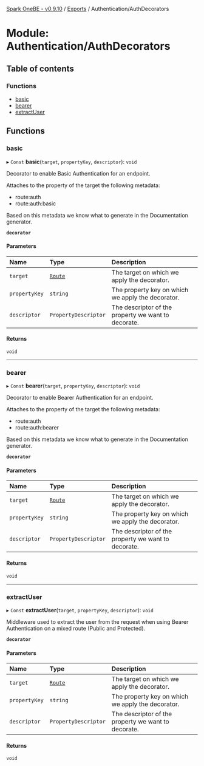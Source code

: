 [Spark OneBE - v0.9.10](../README.md) / [Exports](../modules.md) / Authentication/AuthDecorators

# Module: Authentication/AuthDecorators

## Table of contents

### Functions

- [basic](Authentication_AuthDecorators.md#basic)
- [bearer](Authentication_AuthDecorators.md#bearer)
- [extractUser](Authentication_AuthDecorators.md#extractuser)

## Functions

### basic

▸ `Const` **basic**(`target`, `propertyKey`, `descriptor`): `void`

Decorator to enable Basic Authentication for an endpoint.

Attaches to the property of the target the following metadata:
- route:auth
- route:auth:basic

Based on this metadata we know what to generate in the Documentation generator.

**`decorator`**

#### Parameters

| Name | Type | Description |
| :------ | :------ | :------ |
| `target` | [`Route`](../classes/Router_Route.Route.md) | The target on which we apply the decorator. |
| `propertyKey` | `string` | The property key on which we apply the decorator. |
| `descriptor` | `PropertyDescriptor` | The descriptor of the property we want to decorate. |

#### Returns

`void`

___

### bearer

▸ `Const` **bearer**(`target`, `propertyKey`, `descriptor`): `void`

Decorator to enable Bearer Authentication for an endpoint.

Attaches to the property of the target the following metadata:
- route:auth
- route:auth:bearer

Based on this metadata we know what to generate in the Documentation generator.

**`decorator`**

#### Parameters

| Name | Type | Description |
| :------ | :------ | :------ |
| `target` | [`Route`](../classes/Router_Route.Route.md) | The target on which we apply the decorator. |
| `propertyKey` | `string` | The property key on which we apply the decorator. |
| `descriptor` | `PropertyDescriptor` | The descriptor of the property we want to decorate. |

#### Returns

`void`

___

### extractUser

▸ `Const` **extractUser**(`target`, `propertyKey`, `descriptor`): `void`

Middleware used to extract the user from the request when using Bearer Authentication
on a mixed route (Public and Protected).

**`decorator`**

#### Parameters

| Name | Type | Description |
| :------ | :------ | :------ |
| `target` | [`Route`](../classes/Router_Route.Route.md) | The target on which we apply the decorator. |
| `propertyKey` | `string` | The property key on which we apply the decorator. |
| `descriptor` | `PropertyDescriptor` | The descriptor of the property we want to decorate. |

#### Returns

`void`
